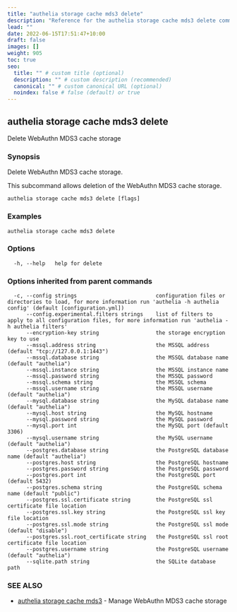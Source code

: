 ```yaml
---
title: "authelia storage cache mds3 delete"
description: "Reference for the authelia storage cache mds3 delete command."
lead: ""
date: 2022-06-15T17:51:47+10:00
draft: false
images: []
weight: 905
toc: true
seo:
  title: "" # custom title (optional)
  description: "" # custom description (recommended)
  canonical: "" # custom canonical URL (optional)
  noindex: false # false (default) or true
---
```


## authelia storage cache mds3 delete

Delete WebAuthn MDS3 cache storage

### Synopsis

Delete WebAuthn MDS3 cache storage.

This subcommand allows deletion of the WebAuthn MDS3 cache storage.

```
authelia storage cache mds3 delete [flags]
```

### Examples

```
authelia storage cache mds3 delete
```

### Options

```
  -h, --help   help for delete
```

### Options inherited from parent commands

```
  -c, --config strings                         configuration files or directories to load, for more information run 'authelia -h authelia config' (default [configuration.yml])
      --config.experimental.filters strings    list of filters to apply to all configuration files, for more information run 'authelia -h authelia filters'
      --encryption-key string                  the storage encryption key to use
      --mssql.address string                   the MSSQL address (default "tcp://127.0.0.1:1443")
      --mssql.database string                  the MSSQL database name (default "authelia")
      --mssql.instance string                  the MSSQL instance name
      --mssql.password string                  the MSSQL password
      --mssql.schema string                    the MSSQL schema
      --mssql.username string                  the MSSQL username (default "authelia")
      --mysql.database string                  the MySQL database name (default "authelia")
      --mysql.host string                      the MySQL hostname
      --mysql.password string                  the MySQL password
      --mysql.port int                         the MySQL port (default 3306)
      --mysql.username string                  the MySQL username (default "authelia")
      --postgres.database string               the PostgreSQL database name (default "authelia")
      --postgres.host string                   the PostgreSQL hostname
      --postgres.password string               the PostgreSQL password
      --postgres.port int                      the PostgreSQL port (default 5432)
      --postgres.schema string                 the PostgreSQL schema name (default "public")
      --postgres.ssl.certificate string        the PostgreSQL ssl certificate file location
      --postgres.ssl.key string                the PostgreSQL ssl key file location
      --postgres.ssl.mode string               the PostgreSQL ssl mode (default "disable")
      --postgres.ssl.root_certificate string   the PostgreSQL ssl root certificate file location
      --postgres.username string               the PostgreSQL username (default "authelia")
      --sqlite.path string                     the SQLite database path
```

### SEE ALSO

* [authelia storage cache mds3](authelia_storage_cache_mds3.md)	 - Manage WebAuthn MDS3 cache storage

